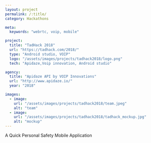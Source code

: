 ```yaml
---
layout: project
permalink: /:title/
category: Hackathons

meta:
  keywords: "webrtc, voip, mobile"

project:
  title: "TadHack 2018"
  url: "https://tadhack.com/2018/"
  type: "Android studio, VOIP"
  logo: "/assets/images/projects/tadhack2018/logo.png"
  tech: "Apidaze,Voip innovation, Android studio"

agency:
  title: "Apidaze API by VOIP Innovations"
  url: "http://www.apidaze.io/"
  year: "2018"

images:
  - image:
    url: "/assets/images/projects/tadhack2018/team.jpeg"
    alt: "team"
  - image:
    url: "/assets/images/projects/tadhack2018/tadhack_mockup.jpg"
    alt: "mockup"
---
```

<p>A Quick Personal Safety Mobile Application</p>
 